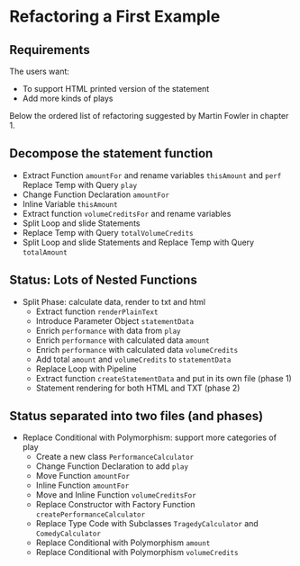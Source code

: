 # Refactoring a First Example

## Requirements

The users want:
- To support HTML printed version of the statement
- Add more kinds of plays 

Below the ordered list of refactoring suggested by Martin Fowler in chapter 1.

## Decompose the statement function

- Extract Function `amountFor` and rename variables `thisAmount` and `perf`
Replace Temp with Query `play`
- Change Function Declaration `amountFor`
- Inline Variable `thisAmount`
- Extract function `volumeCreditsFor` and rename variables
- Split Loop and slide Statements
- Replace Temp with Query `totalVolumeCredits`
- Split Loop and slide Statements and Replace Temp with Query `totalAmount`

## Status: Lots of Nested Functions

- Split Phase: calculate data, render to txt and html
  - Extract function `renderPlainText`
  - Introduce Parameter Object `statementData`
  - Enrich `performance` with data from `play`
  - Enrich `performance` with calculated data `amount`
  - Enrich `performance` with calculated data `volumeCredits`
  - Add total `amount` and `volumeCredits` to `statementData`
  - Replace Loop with Pipeline
  - Extract function `createStatementData` and put in its own file (phase 1)
  - Statement rendering for both HTML and TXT (phase 2) 

## Status separated into two files (and phases)

- Replace Conditional with Polymorphism: support more categories of play
  - Create a new class `PerformanceCalculator`
  - Change Function Declaration to add `play`
  - Move Function `amountFor`
  - Inline Function `amountFor`
  - Move and Inline Function `volumeCreditsFor`
  - Replace Constructor with Factory Function `createPerformanceCalculator`
  - Replace Type Code with Subclasses `TragedyCalculator` and `ComedyCalculator`
  - Replace Conditional with Polymorphism `amount`
  - Replace Conditional with Polymorphism `volumeCredits`
